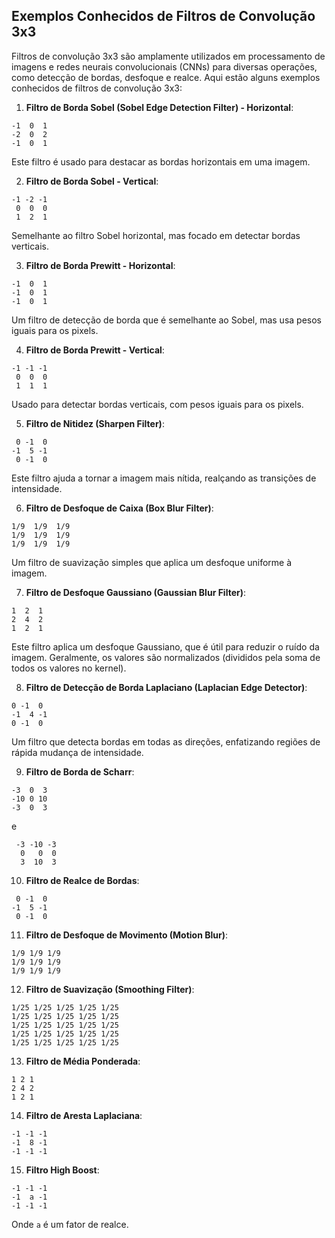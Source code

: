 
## Exemplos Conhecidos de Filtros de Convolução 3x3

Filtros de convolução 3x3 são amplamente utilizados em processamento de imagens e redes neurais convolucionais (CNNs) para diversas operações, como detecção de bordas, desfoque e realce. Aqui estão alguns exemplos conhecidos de filtros de convolução 3x3:

01. **Filtro de Borda Sobel (Sobel Edge Detection Filter) - Horizontal**:
   ```
   -1  0  1
   -2  0  2
   -1  0  1
   ```
   Este filtro é usado para destacar as bordas horizontais em uma imagem.

02. **Filtro de Borda Sobel - Vertical**:
   ```
   -1 -2 -1
    0  0  0
    1  2  1
   ```
   Semelhante ao filtro Sobel horizontal, mas focado em detectar bordas verticais.

03. **Filtro de Borda Prewitt - Horizontal**:
   ```
   -1  0  1
   -1  0  1
   -1  0  1
   ```
   Um filtro de detecção de borda que é semelhante ao Sobel, mas usa pesos iguais para os pixels.

04. **Filtro de Borda Prewitt - Vertical**:
   ```
   -1 -1 -1
    0  0  0
    1  1  1
   ```
   Usado para detectar bordas verticais, com pesos iguais para os pixels.

05. **Filtro de Nitidez (Sharpen Filter)**:
   ```
    0 -1  0
   -1  5 -1
    0 -1  0
   ```
   Este filtro ajuda a tornar a imagem mais nítida, realçando as transições de intensidade.

06. **Filtro de Desfoque de Caixa (Box Blur Filter)**:
   ```
   1/9  1/9  1/9
   1/9  1/9  1/9
   1/9  1/9  1/9
   ```
   Um filtro de suavização simples que aplica um desfoque uniforme à imagem.

07. **Filtro de Desfoque Gaussiano (Gaussian Blur Filter)**:
   ```
   1  2  1
   2  4  2
   1  2  1
   ```
   Este filtro aplica um desfoque Gaussiano, que é útil para reduzir o ruído da imagem. Geralmente, os valores são normalizados (divididos pela soma de todos os valores no kernel).

08. **Filtro de Detecção de Borda Laplaciano (Laplacian Edge Detector)**:
   ```
   0 -1  0
   -1  4 -1
   0 -1  0
   ```
   Um filtro que detecta bordas em todas as direções, enfatizando regiões de rápida mudança de intensidade.

09. **Filtro de Borda de Scharr**:
   ```
   -3  0  3
   -10 0 10
   -3  0  3
   ```
   e
   ```
    -3 -10 -3
     0   0  0
     3  10  3
   ```

10. **Filtro de Realce de Bordas**:
   ```
    0 -1  0
   -1  5 -1
    0 -1  0
   ```

11. **Filtro de Desfoque de Movimento (Motion Blur)**:
   ```
   1/9 1/9 1/9
   1/9 1/9 1/9
   1/9 1/9 1/9
   ```

12. **Filtro de Suavização (Smoothing Filter)**:
   ```
   1/25 1/25 1/25 1/25 1/25
   1/25 1/25 1/25 1/25 1/25
   1/25 1/25 1/25 1/25 1/25
   1/25 1/25 1/25 1/25 1/25
   1/25 1/25 1/25 1/25 1/25
   ```

13. **Filtro de Média Ponderada**:
   ```
   1 2 1
   2 4 2
   1 2 1
   ```

14. **Filtro de Aresta Laplaciana**:
   ```
   -1 -1 -1
   -1  8 -1
   -1 -1 -1
   ```

15. **Filtro High Boost**:
   ```
   -1 -1 -1
   -1  a -1
   -1 -1 -1
   ```
   Onde `a` é um fator de realce.